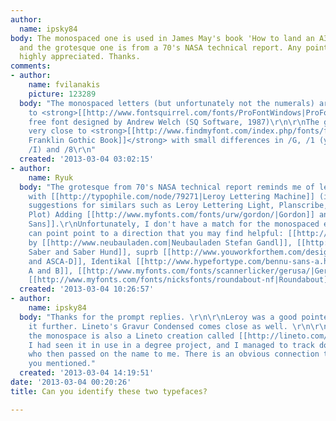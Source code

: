 ```yaml
---
author:
  name: ipsky84
body: The monospaced one is used in James May's book 'How to land an A330 Airbus',
  and the grotesque one is from a 70's NASA technical report. Any pointers will be
  highly appreciated. Thanks.
comments:
- author:
    name: fvilanakis
    picture: 123289
  body: "The monospaced letters (but unfortunately not the numerals) are very similar
    to <strong>[[http://www.fontsquirrel.com/fonts/ProFontWindows|ProFontWindows]]</strong>
    free font designed by Andrew Welch (SQ Software, 1987)\r\n\r\nThe grotesque is
    very close to <strong>[[http://www.findmyfont.com/index.php/fonts/font-preview?fset=ITC&ffam=ITC%20Franklin%20Gothic%20Book%20-%20Regular&fid=f0fa0fd2fd18567fc887a33456871365&fsize=48&text=SIMPLIFIED%20CONTROL%20AND%20FLIGHT%20MANAGEMENT%20FOR%20THE%201980's&wrap=2|ITC
    Franklin Gothic Book]]</strong> with small differences in /G, /1 (you can use
    /I) and /8\r\n"
  created: '2013-03-04 03:02:15'
- author:
    name: Ryuk
  body: "The grotesque from 70's NASA technical report reminds me of letterings done
    with [[http://typophile.com/node/79271|Leroy Lettering Machine]] (including some
    suggestions for similars such as Leroy Lettering Light, Planscribe, Engineering
    Plot) Adding [[http://www.myfonts.com/fonts/urw/gordon/|Gordon]] and [[http://www.myfonts.com/fonts/btn/register-sans-btn|Register
    Sans]].\r\nUnfortunately, I don't have a match for the monospaced either but I
    can point point to a direction that you may find helpful: [[http://www.fontshop.com/fonts/downloads/neubauladen/nb55set|NB55]]
    by [[http://www.neubauladen.com|Neubauladen Stefan Gandl]], [[http://www.hypefortype.com/catalogsearch/result/?q=Neutura|NE
    Saber and Saber Hund]], suprb [[http://www.youworkforthem.com/designer/48/suprb/|ASCA
    and ASCA-D]], Identikal [[http://www.hypefortype.com/bennu-sans-a.html|Bennu Sans
    A and B]], [[http://www.myfonts.com/fonts/scannerlicker/gerusa/|Gerusa]], [[http://www.myfonts.com/fonts/dimitrelima/0arame/|ARAME]],
    [[http://www.myfonts.com/fonts/nicksfonts/roundabout-nf|Roundabout]]\r\n"
  created: '2013-03-04 10:26:57'
- author:
    name: ipsky84
  body: "Thanks for the prompt replies. \r\n\r\nLeroy was a good pointer. I will pursue
    it further. Lineto's Gravur Condensed comes close as well. \r\n\r\nIncidentally
    the monospace is also a Lineto creation called [[http://lineto.com/1.0/cont_des_37.html|Autoscape]].
    I had seen it in use in a degree project, and I managed to track down the guy,
    who then passed on the name to me. There is an obvious connection to ProFont like
    you mentioned."
  created: '2013-03-04 14:19:51'
date: '2013-03-04 00:20:26'
title: Can you identify these two typefaces?

---
```

